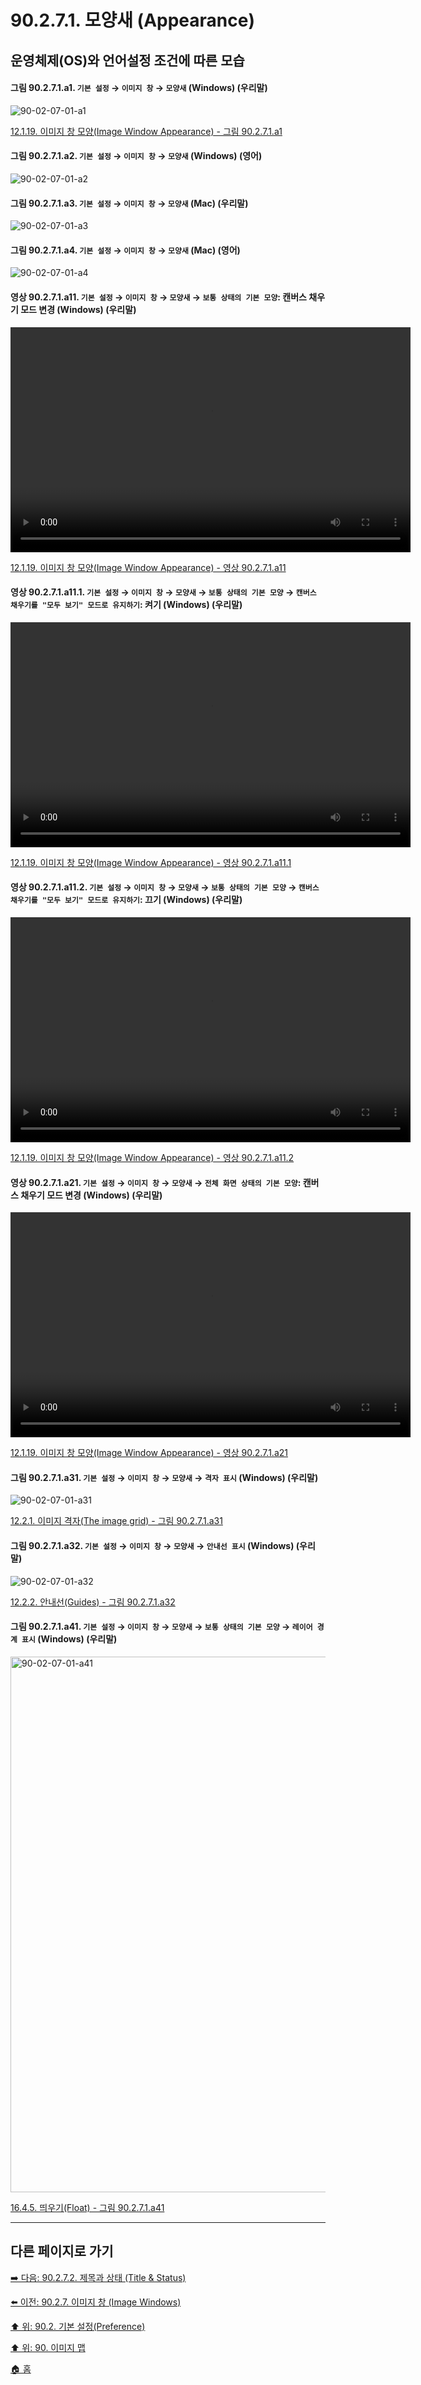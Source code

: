 # 90.2.7.1. 모양새 (Appearance)
## 운영체제(OS)와 언어설정 조건에 따른 모습

<a id="90-02-07-01-a1"></a>

#### 그림 90.2.7.1.a1. `기본 설정` → `이미지 창` → `모양새` (Windows) (우리말)
![90-02-07-01-a1](https://github.com/wonder13662/gimp/assets/15767104/d1a75c59-320f-4835-b679-c037ec4f7425)

[12.1.19. 이미지 창 모양(Image Window Appearance) - 그림 90.2.7.1.a1](./12-01-19-image-window-appearance.md#90-02-07-01-a1)

<a id="90-02-07-01-a2"></a>

#### 그림 90.2.7.1.a2. `기본 설정` → `이미지 창` → `모양새` (Windows) (영어)
![90-02-07-01-a2](https://github.com/wonder13662/gimp/assets/15767104/b67c76ff-3245-4b4c-affe-4cbd307ba914)

<a id="90-02-07-01-a3"></a>

#### 그림 90.2.7.1.a3. `기본 설정` → `이미지 창` → `모양새` (Mac) (우리말)
![90-02-07-01-a3](https://github.com/wonder13662/gimp/assets/15767104/6fe1d60a-f1e2-4dcd-8d11-a53d55d9c6ab)

<a id="90-02-07-01-a4"></a>

#### 그림 90.2.7.1.a4. `기본 설정` → `이미지 창` → `모양새` (Mac) (영어)
![90-02-07-01-a4](https://github.com/wonder13662/gimp/assets/15767104/9c1321b7-4cc7-471b-8754-ceeddf3e281a)

<a id="90-02-07-01-a11"></a>

#### 영상 90.2.7.1.a11. `기본 설정` → `이미지 창` → `모양새` → `보통 상태의 기본 모양`: 캔버스 채우기 모드 변경 (Windows) (우리말)
<video controls="controls" width="640" height="360" src="https://github.com/wonder13662/gimp/assets/15767104/0930f086-271a-493c-b199-b9a479676fed"></video>

[12.1.19. 이미지 창 모양(Image Window Appearance) - 영상 90.2.7.1.a11](./12-01-19-image-window-appearance.md#90-02-07-01-a11)

<a id="90-02-07-01-a11-01"></a>

#### 영상 90.2.7.1.a11.1. `기본 설정` → `이미지 창` → `모양새` → `보통 상태의 기본 모양` → `캔버스 채우기를 "모두 보기" 모드로 유지하기`: 켜기 (Windows) (우리말)
<video controls="controls" width="640" height="360" src="https://github.com/wonder13662/gimp/assets/15767104/7249cf07-8191-4ac2-8786-e8e1f3221c24"></video>

[12.1.19. 이미지 창 모양(Image Window Appearance) - 영상 90.2.7.1.a11.1](./12-01-19-image-window-appearance.md#90-02-07-01-a11-01)

<a id="90-02-07-01-a11-02"></a>

#### 영상 90.2.7.1.a11.2. `기본 설정` → `이미지 창` → `모양새` → `보통 상태의 기본 모양` → `캔버스 채우기를 "모두 보기" 모드로 유지하기`: 끄기 (Windows) (우리말)
<video controls="controls" width="640" height="360" src="https://github.com/wonder13662/gimp/assets/15767104/be8a4458-45a4-4f2a-b7fb-7af578d46bda"></video>

[12.1.19. 이미지 창 모양(Image Window Appearance) - 영상 90.2.7.1.a11.2](./12-01-19-image-window-appearance.md#90-02-07-01-a11-02)

<a id="90-02-07-01-a21"></a>

#### 영상 90.2.7.1.a21. `기본 설정` → `이미지 창` → `모양새` → `전체 화면 상태의 기본 모양`: 캔버스 채우기 모드 변경 (Windows) (우리말)
<video controls="controls" width="640" height="360" src="https://github.com/wonder13662/gimp/assets/15767104/0e175518-d699-4e51-9241-5d711a51cf24"></video>

[12.1.19. 이미지 창 모양(Image Window Appearance) - 영상 90.2.7.1.a21](./12-01-19-image-window-appearance.md#90-02-07-01-a21)

<a id="90-02-07-01-a31"></a>

#### 그림 90.2.7.1.a31. `기본 설정` → `이미지 창` → `모양새` → `격자 표시` (Windows) (우리말)
![90-02-07-01-a31](https://github.com/wonder13662/gimp/assets/15767104/268135b4-8405-42f8-b7f4-841b4edd7f6e)

[12.2.1. 이미지 격자(The image grid) - 그림 90.2.7.1.a31](./12-02-01-the-image-grid.md#90-02-07-01-a31)

<a id="90-02-07-01-a32"></a>

#### 그림 90.2.7.1.a32. `기본 설정` → `이미지 창` → `모양새` → `안내선 표시` (Windows) (우리말)
![90-02-07-01-a32](https://github.com/wonder13662/gimp/assets/15767104/331f5e81-baf6-43cd-a471-a4f4b1c1749f)

[12.2.2. 안내선(Guides) - 그림 90.2.7.1.a32](./12-02-02-guides.md#90-02-07-01-a32)

<a id="90-02-07-01-a41"></a>

#### 그림 90.2.7.1.a41. `기본 설정` → `이미지 창` → `모양새` → `보통 상태의 기본 모양` → `레이어 경계 표시` (Windows) (우리말)
<img width="876" height="857" alt="90-02-07-01-a41" src="https://github.com/user-attachments/assets/523fa22f-0863-40f7-888d-f8b84513f1e8" />

[16.4.5. 띄우기(Float) - 그림 90.2.7.1.a41](./16-04-05-00-float.md#90-02-07-01-a41)

***

## 다른 페이지로 가기

[➡️ 다음: 90.2.7.2. 제목과 상태 (Title & Status)](./90-02-07-02-title-n-status.md)

[⬅️ 이전: 90.2.7. 이미지 창 (Image Windows)](./90-02-07-00-image-windows.md)

[⬆️ 위: 90.2. 기본 설정(Preference)](./90-02-00-preference.md)

[⬆️ 위: 90. 이미지 맵](./90-00-image-map.md)

[🏠 홈](./00-home.md)
